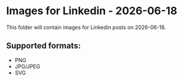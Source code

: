 # Images for Linkedin - 2026-06-18

This folder will contain images for Linkedin posts on 2026-06-18.

## Supported formats:
- PNG
- JPG/JPEG
- SVG
